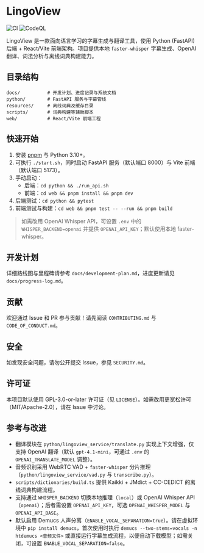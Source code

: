 # LingoView

![CI](https://github.com/tetsuose/LingoView/actions/workflows/ci.yml/badge.svg)
![CodeQL](https://github.com/tetsuose/LingoView/actions/workflows/codeql.yml/badge.svg)

LingoView 是一款面向语言学习的字幕生成与翻译工具，使用 Python (FastAPI) 后端 + React/Vite 前端架构。项目提供本地 `faster-whisper` 字幕生成、OpenAI 翻译、词法分析与离线词典构建能力。

## 目录结构

```
docs/          # 开发计划、进度记录与系统文档
python/        # FastAPI 服务与字幕管线
resources/     # 离线词典及缓存目录
scripts/       # 词典构建等辅助脚本
web/           # React/Vite 前端工程
```

## 快速开始

1. 安装 [pnpm](https://pnpm.io/installation) 与 Python 3.10+。
2. 可执行 `./start.sh`，同时启动 FastAPI 服务（默认端口 8000）与 Vite 前端（默认端口 5173）。
3. 手动启动：
   - 后端：`cd python && ./run_api.sh`
   - 前端：`cd web && pnpm install && pnpm dev`
4. 后端测试：`cd python && pytest`
5. 前端测试与构建：`cd web && pnpm test -- --run && pnpm build`

> 如需改用 OpenAI Whisper API，可设置 `.env` 中的 `WHISPER_BACKEND=openai` 并提供 `OPENAI_API_KEY`；默认使用本地 faster-whisper。

## 开发计划

详细路线图与里程碑请参考 `docs/development-plan.md`，进度更新请见 `docs/progress-log.md`。

## 贡献

欢迎通过 Issue 和 PR 参与贡献！请先阅读 `CONTRIBUTING.md` 与 `CODE_OF_CONDUCT.md`。

## 安全

如发现安全问题，请勿公开提交 Issue，参见 `SECURITY.md`。

## 许可证

本项目默认使用 GPL-3.0-or-later 许可证（见 `LICENSE`）。如需改用更宽松许可（MIT/Apache-2.0），请在 Issue 中讨论。

## 参考与改进

- 翻译模块在 `python/lingoview_service/translate.py` 实现上下文增强，仅支持 OpenAI 翻译（默认 `gpt-4.1-mini`，可通过 `.env` 的 `OPENAI_TRANSLATE_MODEL` 调整）。
- 音频识别采用 WebRTC VAD + `faster-whisper` 分片推理（`python/lingoview_service/vad.py` 与 `transcribe.py`）。
- `scripts/dictionaries/build.ts` 提供 Kaikki + JMdict + CC-CEDICT 的离线词典构建流程。
- 支持通过 `WHISPER_BACKEND` 切换本地推理（`local`）或 OpenAI Whisper API（`openai`）；后者需设置 `OPENAI_API_KEY`，可选 `OPENAI_WHISPER_MODEL` 与 `OPENAI_API_BASE`。
- 默认启用 Demucs 人声分离（`ENABLE_VOCAL_SEPARATION=true`）。请在虚拟环境中 `pip install demucs`，首次使用时执行 `demucs --two-stems=vocals -n htdemucs <音频文件>` 或直接运行字幕生成流程，以便自动下载模型；如需关闭，可设置 `ENABLE_VOCAL_SEPARATION=false`。
